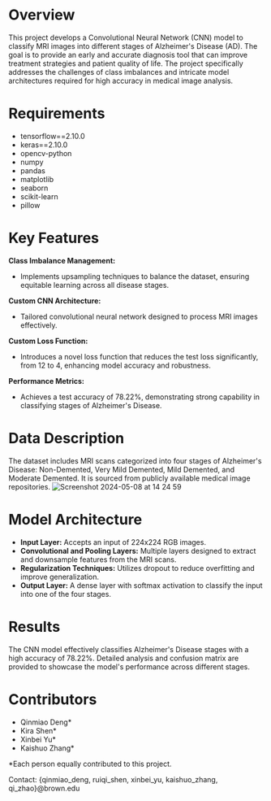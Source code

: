 # Overview

This project develops a Convolutional Neural Network (CNN) model to classify MRI images into different stages of Alzheimer's Disease (AD). The goal is to provide an early and accurate diagnosis tool that can improve treatment strategies and patient quality of life. The project specifically addresses the challenges of class imbalances and intricate model architectures required for high accuracy in medical image analysis.

# Requirements

- tensorflow==2.10.0
- keras==2.10.0
- opencv-python
- numpy
- pandas
- matplotlib
- seaborn
- scikit-learn
- pillow

# Key Features

**Class Imbalance Management:** 
  - Implements upsampling techniques to balance the dataset, ensuring equitable learning across all disease stages.

**Custom CNN Architecture:** 
  - Tailored convolutional neural network designed to process MRI images effectively.

**Custom Loss Function:** 
  - Introduces a novel loss function that reduces the test loss significantly, from 12 to 4, enhancing model accuracy and robustness.

**Performance Metrics:** 
  - Achieves a test accuracy of 78.22%, demonstrating strong capability in classifying stages of Alzheimer's Disease.



# Data Description

The dataset includes MRI scans categorized into four stages of Alzheimer's Disease: Non-Demented, Very Mild Demented, Mild Demented, and Moderate Demented. It is sourced from publicly available medical image repositories.
![Screenshot 2024-05-08 at 14 24 59](https://github.com/KiraShen33/Alzheimers-MRI-Classification-CNN/assets/113120686/f76ae513-d08b-4d12-8251-5771293c2439)


# Model Architecture

- **Input Layer:** Accepts an input of 224x224 RGB images.
- **Convolutional and Pooling Layers:** Multiple layers designed to extract and downsample features from the MRI scans.
- **Regularization Techniques:** Utilizes dropout to reduce overfitting and improve generalization.
- **Output Layer:** A dense layer with softmax activation to classify the input into one of the four stages.

# Results

The CNN model effectively classifies Alzheimer's Disease stages with a high accuracy of 78.22%. Detailed analysis and confusion matrix are provided to showcase the model's performance across different stages.

# Contributors
- Qinmiao Deng*
- Kira Shen*
- Xinbei Yu*
- Kaishuo Zhang*

*Each person equally contributed to this project.

Contact: {qinmiao_deng, ruiqi_shen, xinbei_yu, kaishuo_zhang, qi_zhao}@brown.edu

